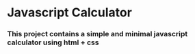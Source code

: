 # Javascript Calculator

### This project contains a simple and minimal javascript calculator using html + css
